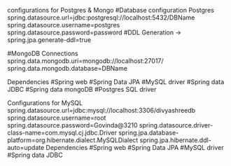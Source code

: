 configurations for Postgres & Mongo 
#Database configuration Postgres
spring.datasource.url=jdbc:postgresql://localhost:5432/DBName
spring.datasource.username=postgres
spring.datasource.password=password
#DDL Generation ->
spring.jpa.generate-ddl=true

#MongoDB Connections
spring.data.mongodb.uri=mongodb://localhost:27017/
spring.data.mongodb.database=DBName

Dependencies
#Spring web
#Spring Data JPA
#MySQL driver
#Spring data JDBC
#Spring data mongoDB
#Postgres SQL driver

Configurations for MySQL
spring.datasource.url=jdbc:mysql://localhost:3306/divyashreedb
spring.datasource.username=root
spring.datasource.password=Govinda@3210
spring.datasource.driver-class-name=com.mysql.cj.jdbc.Driver
spring.jpa.database-platform=org.hibernate.dialect.MySQLDialect
spring.jpa.hibernate.ddl-auto=update
Dependencies
#Spring web
#Spring Data JPA
#MySQL driver
#Spring data JDBC

